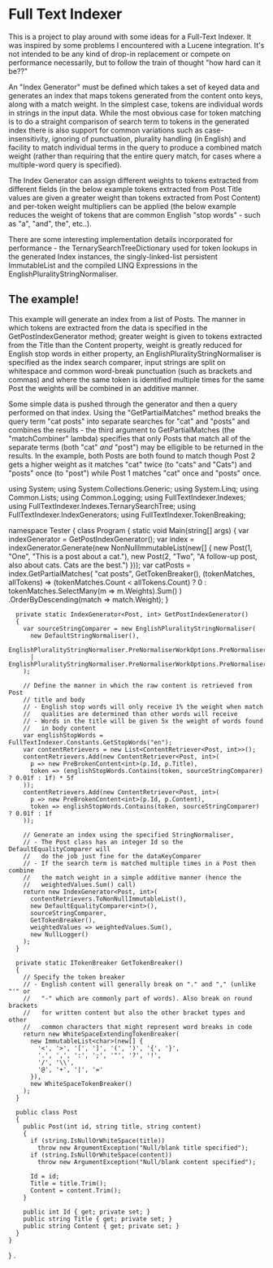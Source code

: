 # Full Text Indexer

This is a project to play around with some ideas for a Full-Text Indexer. It was inspired by some problems I encountered with a Lucene integration. It's not intended to be any kind of drop-in replacement or compete on performance necessarily, but to follow the train of thought "how hard can it be??"

An "Index Generator" must be defined which takes a set of keyed data and generates an index that maps tokens generated from the content onto keys, along with a match weight. In the simplest case, tokens are individual words in strings in the input data. While the most obvious case for token matching is to do a straight comparison of search term to tokens in the generated index there is also support for common variations such as case-insensitivity, ignoring of punctuation, plurality handling (in English) and facility to match individual terms in the query to produce a combined match weight (rather than requiring that the entire query match, for cases where a multiple-word query is specified).

The Index Generator can assign different weights to tokens extracted from different fields (in the below example tokens extracted from Post Title values are given a greater weight than tokens extracted from Post Content) and per-token weight multipliers can be applied (the below example reduces the weight of tokens that are common English "stop words" - such as "a", "and", the", etc..).

There are some interesting implementation details incorporated for performance - the TernarySearchTreeDictionary used for token lookups in the generated Index instances, the singly-linked-list persistent ImmutableList and the compiled LINQ Expressions in the EnglishPluralityStringNormaliser.

## The example!

This example will generate an index from a list of Posts. The manner in which tokens are extracted from the data is specified in the GetPostIndexGenerator method; greater weight is given to tokens extracted from the Title than the Content property, weight is greatly reduced for English stop words in either property, an EnglishPluralityStringNormaliser is specified as the index search comparer, input strings are split on whitespace and common word-break punctuation (such as brackets and  commas) and where the same token is identified multiple times for the same Post the weights will be combined in an additive manner.

Some simple data is pushed through the generator and then a query performed on that index. Using the "GetPartialMatches" method breaks the query term "cat posts" into separate searches for "cat" and "posts" and combines the results - the third argument to GetPartialMatches (the "matchCombiner" lambda) specifies that only Posts that match all of the separate terms (both "cat" *and* "post") may be elligible to be returned in the results. In the example, both Posts are both found to match though Post 2 gets a higher weight as it matches "cat" twice (to "cats" and "Cats") and "posts" once (to "post") while Post 1 matches "cat" once and "posts" once.

  using System;
  using System.Collections.Generic;
  using System.Linq;
  using Common.Lists;
  using Common.Logging;
  using FullTextIndexer.Indexes;
  using FullTextIndexer.Indexes.TernarySearchTree;
  using FullTextIndexer.IndexGenerators;
  using FullTextIndexer.TokenBreaking;

  namespace Tester
  {
    class Program
    {
      static void Main(string[] args)
      {
        var indexGenerator = GetPostIndexGenerator();
        var index = indexGenerator.Generate(new NonNullImmutableList<Post>(new[] {
          new Post(1, "One", "This is a post about a cat."),
          new Post(2, "Two", "A follow-up post, also about cats. Cats are the best.")
        }));
        var catPosts =
          index.GetPartialMatches<int>(
            "cat posts",
            GetTokenBreaker(),
            (tokenMatches, allTokens) => (tokenMatches.Count < allTokens.Count)
              ? 0
              : tokenMatches.SelectMany(m => m.Weights).Sum()
          )
          .OrderByDescending(match => match.Weight);
      }

      private static IndexGenerator<Post, int> GetPostIndexGenerator()
      {
        var sourceStringComparer = new EnglishPluralityStringNormaliser(
          new DefaultStringNormaliser(),
          EnglishPluralityStringNormaliser.PreNormaliserWorkOptions.PreNormaliserLowerCases
          | EnglishPluralityStringNormaliser.PreNormaliserWorkOptions.PreNormaliserTrims
        );

        // Define the manner in which the raw content is retrieved from Post
        // title and body
        // - English stop words will only receive 1% the weight when match
        //   qualities are determined than other words will receive
        // - Words in the title will be given 5x the weight of words found
        //   in body content
        var englishStopWords = FullTextIndexer.Constants.GetStopWords("en");
        var contentRetrievers = new List<ContentRetriever<Post, int>>();
        contentRetrievers.Add(new ContentRetriever<Post, int>(
          p => new PreBrokenContent<int>(p.Id, p.Title),
          token => (englishStopWords.Contains(token, sourceStringComparer) ? 0.01f : 1f) * 5f
        ));
        contentRetrievers.Add(new ContentRetriever<Post, int>(
          p => new PreBrokenContent<int>(p.Id, p.Content),
          token => englishStopWords.Contains(token, sourceStringComparer) ? 0.01f : 1f
        ));

        // Generate an index using the specified StringNormaliser, 
        // - The Post class has an integer Id so the DefaultEqualityComparer will
        //   do the job just fine for the dataKeyComparer
        // - If the search term is matched multiple times in a Post then combine
        //   the match weight in a simple additive manner (hence the
        //   weightedValues.Sum() call)
        return new IndexGenerator<Post, int>(
          contentRetrievers.ToNonNullImmutableList(),
          new DefaultEqualityComparer<int>(),
          sourceStringComparer,
          GetTokenBreaker(),
          weightedValues => weightedValues.Sum(),
          new NullLogger()
        );
      }

      private static ITokenBreaker GetTokenBreaker()
      {
        // Specify the token breaker
        // - English content will generally break on "." and "," (unlike "'" or
        //   "-" which are commonly part of words). Also break on round brackets
        //   for written content but also the other bracket types and other
        //   common characters that might represent word breaks in code
        return new WhiteSpaceExtendingTokenBreaker(
          new ImmutableList<char>(new[] {
            '<', '>', '[', ']', '(', ')', '{', '}',
            '.', ',', ':', ';', '"', '?', '!',
            '/', '\\',
            '@', '+', '|', '='
          }),
          new WhiteSpaceTokenBreaker()
        );
      }

      public class Post
      {
        public Post(int id, string title, string content)
        {
          if (string.IsNullOrWhiteSpace(title))
            throw new ArgumentException("Null/blank title specified");
          if (string.IsNullOrWhiteSpace(content))
            throw new ArgumentException("Null/blank content specified");

          Id = id;
          Title = title.Trim();
          Content = content.Trim();
        }

        public int Id { get; private set; }
        public string Title { get; private set; }
        public string Content { get; private set; }
      }
    }
  }
.